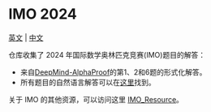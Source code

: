 # IMO 2024

[英文](README.md) | [中文](README_CN.md)

仓库收集了 2024 年国际数学奥林匹克竞赛(IMO)题目的解答：

  - 来自[DeepMind-AlphaProof](https://storage.googleapis.com/deepmind-media/DeepMind.com/Blog/imo-2024-solutions/index.html)的第1、2和6题的形式化解答。
  - 所有题目的自然语言解答可以在[这里](https://static1.squarespace.com/static/6466334ad7b8bd6423671df6/t/6697e748ea84cc7893e4aab8/1721231178032/IMO+2024+-+Paper+1+Solutions.pdf)找到。

关于 IMO 的其他资源，可以访问这里 [IMO_Resource](https://github.com/Lean-zh/IMO_Resource)。